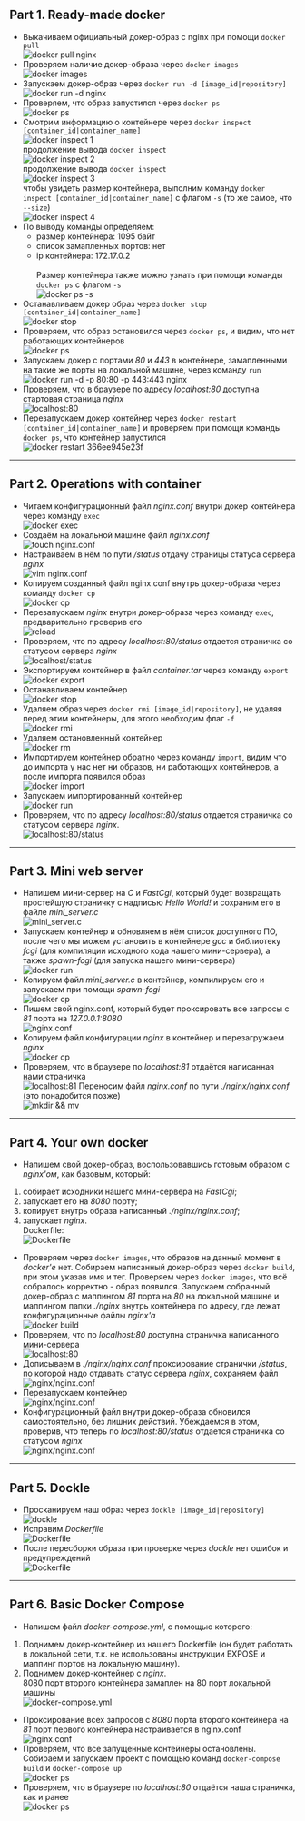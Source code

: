 ## Part 1. Ready-made docker
- Выкачиваем официальный докер-образ с nginx при помощи  `docker pull`
<br>![docker pull nginx](img/1-1.png)
- Проверяем наличие докер-образа через `docker images`
<br>![docker images](img/1-2.png)
- Запускаем докер-образ через `docker run -d [image_id|repository]`
<br>![docker run -d nginx](img/1-3.png)
- Проверяем, что образ запустился через `docker ps`
<br>![docker ps](img/1-4.png)
- Смотрим информацию о контейнере через `docker inspect [container_id|container_name]`
<br>![docker inspect 1](img/1-5-1.png)<br>
продолжение вывода `docker inspect`
<br>![docker inspect 2](img/1-5-2.png)<br>
продолжение вывода `docker inspect`
<br>![docker inspect 3](img/1-5-3.png)<br>
чтобы увидеть размер контейнера, выполним команду `docker inspect [container_id|container_name]` с флагом `-s` (то же самое, что `--size`)
<br>![docker inspect 4](img/1-5-4.png)
- По выводу команды определяем:
    - размер контейнера: 1095 байт
    - список замапленных портов: нет
    - ip контейнера: 172.17.0.2
<br><br>Размер контейнера также можно узнать при помощи команды `docker ps` с флагом `-s` 
<br>![docker ps -s](img/1-5-5.png)
- Останавливаем докер образ через `docker stop [container_id|container_name]`
<br>![docker stop](img/1-6.png)
- Проверяем, что образ остановился через `docker ps`, и видим, что нет работающих контейнеров
<br>![docker ps](img/1-7.png)
- Запускаем докер с портами _80_ и _443_ в контейнере, замапленными на такие же порты на локальной машине, через команду `run`
<br>![docker run  -d -p 80:80 -p 443:443 nginx](img/1-8.png)
- Проверяем, что в браузере по адресу _localhost:80_ доступна стартовая страница _nginx_
<br>![localhost:80](img/1-9.png)
- Перезапускаем докер контейнер через `docker restart [container_id|container_name]` и проверяем при помощи команды `docker ps`, что контейнер запустился 
<br>![docker restart 366ee945e23f](img/1-10.png) 

---

## Part 2. Operations with container
- Читаем конфигурационный файл _nginx.conf_ внутри докер контейнера через команду `exec`
<br>![docker exec](img/2-1.png)
- Создаём на локальной машине файл _nginx.conf_
<br>![touch nginx.conf](img/2-2.png)
- Настраиваем в нём по пути _/status_ отдачу страницы статуса сервера _nginx_
<br>![vim nginx.conf](img/2-3.png)
- Копируем созданный файл nginx.conf внутрь докер-образа через команду `docker cp`
<br>![docker cp](img/2-4.png)
- Перезапускаем _nginx_ внутри докер-образа через команду `exec`, предварительно проверив его
<br>![reload](img/2-5.png)
- Проверяем, что по адресу _localhost:80/status_ отдается страничка со статусом сервера _nginx_
<br>![localhost/status](img/2-6.png)
- Экспортируем контейнер в файл _container.tar_ через команду `export`
<br>![docker export](img/2-7.png)
- Останавливаем контейнер
<br>![docker stop](img/2-8.png)
- Удаляем образ через `docker rmi [image_id|repository]`, не удаляя перед этим контейнеры, для этого необходим флаг `-f`
<br>![docker rmi](img/2-9.png)
- Удаляем остановленный контейнер
<br>![docker rm](img/2-10.png)
- Импортируем контейнер обратно через команду `import`, видим что до импорта у нас нет ни образов, ни работающих контейнеров, а после импорта появился образ
<br>![docker import](img/2-11.png)
- Запускаем импортированный контейнер
<br>![docker run](img/2-12.png)
- Проверяем, что по адресу _localhost:80/status_ отдается страничка со статусом сервера _nginx_.
<br>![localhost:80/status](img/2-13.png)

---

## Part 3. Mini web server
- Напишем мини-сервер на _C_ и _FastCgi_, который будет возвращать простейшую страничку с надписью _Hello World!_ и сохраним его в файле _mini_server.c_
<br>![mini_server.c](img/3-1.png)
- Запускаем контейнер и обновляем в нём список доступного ПО, после чего мы можем установить в контейнере _gcc_ и библиотеку _fcgi_ (для компиляции исходного кода нашего мини-сервера), а также _spawn-fcgi_ (для запуска нашего мини-сервера)
<br>![docker run](img/3-2-1.png)
- Копируем файл _mini_server.c_ в контейнер, компилируем его и запускаем при помощи _spawn-fcgi_
<br>![docker cp](img/3-2-2.png)
- Пишем свой nginx.conf, который будет проксировать все запросы с _81_ порта на _127.0.0.1:8080_
<br>![nginx.conf](img/3-3.png)
- Копируем файл конфигурации _nginx_ в контейнер и перезагружаем _nginx_
<br>![docker cp](img/3-4-1.png)
- Проверяем, что в браузере по _localhost:81_ отдаётся написанная нами страничка
<br>![localhost:81](img/3-4-2.png)
Переносим файл _nginx.conf_ по пути _./nginx/nginx.conf_ (это понадобится позже)
<br>![mkdir && mv](img/3-5.png)

---

## Part 4. Your own docker
- Напишем свой докер-образ, воспользовавшись готовым образом с _nginx'ом_, как базовым, который:
1. собирает исходники нашего мини-сервера на _FastCgi_;
2. запускает его на _8080_ порту;
3. копирует внутрь образа написанный _./nginx/nginx.conf_;
4. запускает _nginx_.
<br>Dockerfile:
<br>![Dockerfile](img/4-1.png "Dockerfile")
- Проверяем через `docker images`, что образов на данный момент в _docker'е_ нет. Собираем написанный докер-образ через `docker build`, при этом указав имя и тег. Проверяем через `docker images`, что всё собралось корректно - образ появился. Запускаем собранный докер-образ с маппингом _81_ порта на _80_ на локальной машине и маппингом папки _./nginx_ внутрь контейнера по адресу, где лежат конфигурационные файлы _nginx'а_
<br>![docker build](img/4-2.png)
- Проверяем, что по _localhost:80_ доступна страничка написанного мини-сервера
<br>![localhost:80](img/4-3.png)
- Дописываем в _./nginx/nginx.conf_ проксирование странички _/status_, по которой надо отдавать статус сервера _nginx_, сохраняем файл
<br>![nginx/nginx.conf](img/4-4.png)
- Перезапускаем контейнер
<br>![nginx/nginx.conf](img/4-5.png)
- Конфигурационный файл внутри докер-образа обновился самостоятельно, без лишних действий. Убеждаемся в этом, проверив, что теперь по _localhost:80/status_ отдается страничка со статусом _nginx_
<br>![nginx/nginx.conf](img/4-6.png)

---

## Part 5. Dockle
- Просканируем наш образ через `dockle [image_id|repository]`
<br>![dockle](img/5-1.png)
- Исправим _Dockerfile_
<br>![Dockerfile](img/5-2.png)
- После пересборки образа при проверке через _dockle_ нет ошибок и предупреждений
<br>![Dockerfile](img/5-3.png)

---

## Part 6. Basic Docker Compose
- Напишем файл _docker-compose.yml_, с помощью которого:
1. Поднимем докер-контейнер из нашего Dockerfile (он будет работать в локальной сети, т.к. не использованы инструкции EXPOSE и маппинг портов на локальную машину).
2. Поднимем докер-контейнер с _nginx_.
<br>8080 порт второго контейнера замаплен на 80 порт локальной машины
<br>![docker-compose.yml](img/6-1.png)
- Проксирование всех запросов с _8080_ порта второго контейнера на _81_ порт первого контейнера настраивается в nginx.conf
<br>![nginx.conf](img/6-2.png)
- Проверяем, что все запущенные контейнеры остановлены. Собираем и запускаем проект с помощью команд `docker-compose build` и `docker-compose up`
<br>![docker ps](img/6-3.png)
- Проверяем, что в браузере по _localhost:80_ отдаётся наша страничка, как и ранее
<br>![docker ps](img/6-4.png)
